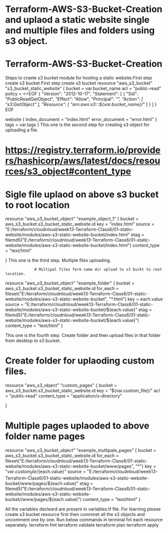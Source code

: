 # Terraform-AWS-S3-Bucket-Creation and uplaod a static website single and multiple files and folders using s3 object.

# Terraform-AWS-S3-Bucket-Creation
Steps to craete s3 bucket module for hosting a static website.First step create s3 bucket
First step create s3 bucket
resource "aws_s3_bucket" "s3_bucket_static_website" {
  bucket = var.bucket_name
  acl    = "public-read"
  policy = <<EOF
{
    "Version": "2012-10-17",
    "Statement": [
        {
            "Sid": "PublicReadGetObject",
            "Effect": "Allow",
            "Principal": "*",
            "Action": [
                "s3:GetObject"
            ],
            "Resource": [
                "arn:aws:s3:::${var.bucket_name}/*"
            ]
        }
    ]
}
EOF

  website {
    index_document = "index.html"
    error_document = "error.html"
  }
  tags = var.tags
}
 This one is the second  step for creating s3 object for uploading a file.                
# https://registry.terraform.io/providers/hashicorp/aws/latest/docs/resources/s3_object#content_type
# Sigle file uplaod on above s3 bucket to root location
resource "aws_s3_bucket_object" "example_object_1" {
  bucket       = aws_s3_bucket.s3_bucket_static_website.id
  key          = "index.html"
  source       = "E:/terraform/cloudnloud/week13-Terraform-Class6/01-static-website/modules/aws-s3-static-website-bucket/index.html"
  etag         = filemd5("E:/terraform/cloudnloud/week13-Terraform-Class6/01-static-website/modules/aws-s3-static-website-bucket/index.html")
  content_type = "text/html"

}
 This one is the third step. Multiple files uploading.
                 
                 # Multipal files form same dir upload to s3 buckt to root location.
resource "aws_s3_bucket_object" "example_folder" {
  bucket       = aws_s3_bucket.s3_bucket_static_website.id
  for_each     = fileset("E:/terraform/cloudnloud/week13-Terraform-Class6/01-static-website/modules/aws-s3-static-website-bucket", "*.html")
  key          = each.value
  source       = "E:/terraform/cloudnloud/week13-Terraform-Class6/01-static-website/modules/aws-s3-static-website-bucket/${each.value}"
  etag         = filemd5("E:/terraform/cloudnloud/week13-Terraform-Class6/01-static-website/modules/aws-s3-static-website-bucket/${each.value}")
  content_type = "text/html"
}
                 
This one is the fourth step. Create folder and then upload  files in that folder from desktop to s3 bucket.
  # Create folder for uplaoding custom files.
resource "aws_s3_object" "custom_pages" {
  bucket       = aws_s3_bucket.s3_bucket_static_website.id
  key          = "${var.custom_file}/"
  acl          = "public-read"
  content_type = "application/x-directory"

}

# Multiple pages uplaoded to above folder name pages
resource "aws_s3_bucket_object" "example_multipale_pages" {
  bucket       = aws_s3_bucket.s3_bucket_static_website.id
  for_each     = fileset("E:/terraform/cloudnloud/week13-Terraform-Class6/01-static-website/modules/aws-s3-static-website-bucket/www/pages", "*")
  key          = "${var.custom_file}/${each.value}"
  source       = "E:/terraform/cloudnloud/week13-Terraform-Class6/01-static-website/modules/aws-s3-static-website-bucket/www/pages/${each.value}"
  etag         = filemd5("E:/terraform/cloudnloud/week13-Terraform-Class6/01-static-website/modules/aws-s3-static-website-bucket//www/pages/${each.value}")
  content_type = "text/html"
}               

All the variables decleard are present in variables.tf file.
For learning please create s3 bucket resource first then commnet all the s3 objects and uncomment one by one.
Run below commands in terminal fot each resource seperately.
terraform fmt
terraform validate
terraform plan
terraform apply

                 
